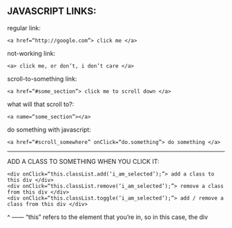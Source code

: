 JAVASCRIPT LINKS:
---

regular link:				

    <a href=“http://google.com”> click me </a>

not-working link:			

    <a> click me, or don’t, i don’t care </a>

scroll-to-something link:		

    <a href=“#some_section”> click me to scroll down </a>

what will that scroll to?:		

    <a name=“some_section”></a>

do something with javascript:	

    <a href=“#scroll_somewhere” onClick=“do.something”> do something </a>
  
  
---  
  
  
ADD A CLASS TO SOMETHING WHEN YOU CLICK IT:

    <div onClick=“this.classList.add(‘i_am_selected’);”> add a class to this div </div>
    <div onClick=“this.classList.remove(‘i_am_selected’);”> remove a class from this div </div>
    <div onClick=“this.classList.toggle(‘i_am_selected’);”> add / remove a class from this div </div>

^
—— “this” refers to the element that you’re in, so in this case, the div


